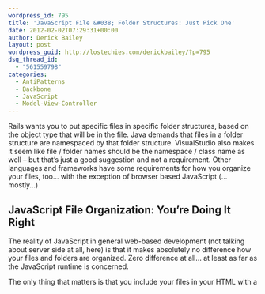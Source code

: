 ```yaml
---
wordpress_id: 795
title: 'JavaScript File &#038; Folder Structures: Just Pick One'
date: 2012-02-02T07:29:31+00:00
author: Derick Bailey
layout: post
wordpress_guid: http://lostechies.com/derickbailey/?p=795
dsq_thread_id:
  - "561559798"
categories:
  - AntiPatterns
  - Backbone
  - JavaScript
  - Model-View-Controller
---
```

Rails wants you to put specific files in specific folder structures, based on the object type that will be in the file. Java demands that files in a folder structure are namespaced by that folder structure. VisualStudio also makes it seem like file / folder names should be the namespace / class name as well &#8211; but that&#8217;s just a good suggestion and not a requirement. Other languages and frameworks have some requirements for how you organize your files, too… with the exception of browser based JavaScript (… mostly…)

## JavaScript File Organization: You&#8217;re Doing It Right

The reality of JavaScript in general web-based development (not talking about server side at all, here) is that it makes absolutely no difference how your files and folders are organized. Zero difference at all… at least as far as the JavaScript runtime is concerned.

The only thing that matters is that you include your files in your HTML with a <script> block, correctly. You also need to pay attention to which order they are included in most cases, to make sure things are defined before they are used (tools like RequireJS and other script loaders and module definition / loaders help with this).

What does this really mean? It means:

> **_You&#8217;re Doing It RIGHT!_**

Yup. You&#8217;re doing it right, because it doesn&#8217;t matter how you do it.

What does matter, though, is that you and your team (if you have a team) pick an organizational convention and stick with it. It&#8217;s actually very more important for your team to have a good file and folder structure for your JavaScript. But you don&#8217;t need to worry about what that structure is. Pick a standard and use it. When it fails (and it will), re-work your structure so that it works within the newly understood constrains and move on.

Of course, that fact that your browser and it&#8217;s JavaScript runtime don&#8217;t care about your file and folder organization doesn&#8217;t I&#8217;m without _my_ opinions on how files and folders should be organized.

For example&#8230;

## M, V and C Folders

A lot of people organize JavaScript MV* application files in a folder structure like this (BackboneJS in this case):

<img title="Screen Shot 2012-02-01 at 9.43.16 PM.png" src="https://lostechies.com/content/derickbailey/uploads/2012/02/Screen-Shot-2012-02-01-at-9.43.16-PM.png" border="0" alt="Screen Shot 2012 02 01 at 9 43 16 PM" width="417" height="80" />

To the best of my knowledge, this folder structure is based on the &#8220;models&#8221;, &#8220;views&#8221; and &#8220;controllers&#8221; folder structure that was popularized by Ruby on Rails. Sure others may have had it first, but it was Rails that made it popular. Other MVC framework followed suit and demanded that you put your controller objects in the controllers folder, your model objects in your models folder, etc. But unless you&#8217;re Rails (or another framework that wants to be like Rails), this folder structure is stupid.

I&#8217;m pretty sure that Rails uses this folder structure to assume the types of objects that are found within the files. And I know for sure that it uses file names to assume the class that will be defined within the file. That is, when rails sees a file called &#8220;/app/controllers/foo_controller.rb&#8221;, it expects to find a class called &#8220;FooController&#8221; and it expects that this class will inherit from some Rails controller base class. If these expectations are not met, errors are thrown to say so.

I understand why Rails does it this way: file and folder based conventions make it easy to assume what a file will contain, and that makes it easy for the runtime to optimize for performance when pre-loading and caching the code contained within the files. This makes sense to me in Rails because the convention is based on good ideas for optimizing the way Rails works and the way it looks for files and how it loads them.

But, unless you&#8217;re Rails or another framework that wants to assume certain files in certain folder contain certain code, this is a terrible way to organize files.

## The Junk Drawer

There are some good examples of other standards along this line. For example, I tend to follow the convention of a &#8220;public&#8221; folder with &#8220;css&#8221;, &#8220;images&#8221;, and &#8220;javascripts&#8221; folders. But honestly, this folder structure exhibits many of the same problems of being stupid that organizing files in M, V, and C folders does.

The real problem with these types of folder structures is that they become junk drawers. Even DHH and the Rails core team recognize that this is a poor folder structure outside the confines of Rails+Ruby code. That&#8217;s one of the reasons they added the Asset Pipeline in Rails 3.1. DHH even called the &#8220;javascripts&#8221; folder a junk drawer, very directly, in a RailsConf keynote in 2011 (or was it 2010?) &#8211; complete with a slide showing a drawer full of junk.

With any application that moves beyond a trivial number of files, these content-type, mime-type, code-type and general type-based folder structures turn in to a bloated pile of junk that is very difficult to sift through. Who wants to look at a folder with 20, 50 or 100 files in it, when you only really care about 2, 5 or 10 of those files?

And what happens when you suddenly have an object type that doesn&#8217;t fit your pre-established conventions? You end with a &#8220;lib&#8221; folder, like Rails, which becomes the ultimate junk drawer. &#8220;It&#8217;s not a model? It&#8217;s not a controller? It goes in lib.&#8221; &#8211; no matter what the actual functionality contained within the file is. The &#8220;lib&#8221; folder is asking to be a junk drawer… demanding it, really. So, do you follow that same junk drawer convention for non-M, V or C type-based files in your JavaScript apps? That doesn&#8217;t any make sense to me.

## How I Organize Files: By Functionality

I prefer to organize my JavaScript files the way I used to organize my C# files in .NET projects: by functional area of the application. That is, I group files together in folders based on the area of the application that they facilitate.

For example, my BBCloneMail application has the following folder structure for it&#8217;s JavaScript:

<img title="Screen Shot 2012-02-01 at 9.47.12 PM.png" src="https://lostechies.com/content/derickbailey/uploads/2012/02/Screen-Shot-2012-02-01-at-9.47.12-PM.png" border="0" alt="Screen Shot 2012 02 01 at 9 47 12 PM" width="418" height="112" />

Note that I&#8217;m still using the &#8220;javascripts&#8221; parent folder, but underneath of that I&#8217;m organizing by functional area of the application. In the root &#8220;javascripts&#8221; folder, are the primary application files &#8211; the ones that define the overall application bits. In the &#8220;mail&#8221; folder are all of the files that relate to the &#8220;mail&#8221; application. And, in the &#8220;contacts&#8221; folder are all of the files that relate to the &#8220;contacts&#8221; application.

I don&#8217;t care what &#8220;type&#8221; is contained in the file. That&#8217;s a completely irrelevant way to organize files to me. It makes no sense for me to organize files this way because many of my files contain more than one &#8220;type&#8221; of object. For example, I often put very simple model, collection and view definitions that are very closely related, in the same file.

## Why Type-Based Folders Might Be A Good Idea

In spite of all my over-opinionated hand-waiving above, there are some good reasons to use type based folders in JavaScript. One reason is asynchronous file loading based on conventions.

You might have a JavaScript app that makes use of a templating engine (of which there are dozens, these days). It&#8217;s not always a good idea to pre-load every possible template in to the user&#8217;s browser, for download size and performance reasons. Sometimes it makes sense to fetch the template that you want the first time it&#8217;s requested.

To do this, it might make sense to use a convention to retrieve the files. I&#8217;ve seen several Backbone apps that use a jQuery selector to load files, as one example of this. When a Backbone view specifies a template as &#8220;#my-view-template&#8221;, the application&#8217;s template manager would make a request to the server to load something along the lines of &#8220;/templates/my-view-template.html&#8221;.

If you&#8217;re trying to organize your templates in a functional area of the application, you&#8217;ll have the added overhead of inserting the functional area folder name, such as &#8220;/mail/templates/inbox-template.html&#8221; for an &#8220;Inbox&#8221; view in a &#8220;mail&#8221; app, trying to load an &#8220;#inbox-template&#8221; jQuery selector as the template to render.

So… there&#8217;s at least one possible reason to use a type-based folder. I would still stick the type-based folder name under my functional area, though. I don&#8217;t want to mix up the templates between my functional areas of the application, by accident.

## A Tradeoff: Folder Names vs File Names

Here&#8217;s one potential trade-off for using functional folder names vs type based folder names: you might have to specify the type in the file name. For example, if you have a model type name &#8220;Person&#8221;, a collection type named &#8220;Persons&#8221;, and a view to represent a single person or a collection of persons, what do you call that view? If you&#8217;re organizing things by type, you can call every &#8220;Person&#8221; and &#8220;Persons&#8221;

This can be very confusing. I was recently working with a client who was using an editor that only shows the file name for the open files, and none of the folder path for the files. He ended up with 4 &#8220;person.js&#8221; files in his open file list. Which one was the Person model, view, router, or controller file? We had to open each file to find the one we needed, every time. So, we took the hit on the file names. The &#8220;person.js&#8221; file contained the person model, while &#8220;persons.js&#8221; contained the collection, &#8220;personviews.js&#8221; contained the view definitions and &#8220;personrouter.js&#8221; contained the router. Thus, we&#8217;ve moved the need for specifying the object type from the folder structure (with all it&#8217;s bad ideas for using that) to the file name.

I&#8217;ve read at least one blog post that advocated using type-based folder names specifically to avoid the &#8220;ugliness&#8221; of having type names in your files. I seriously laughed out loud when I read that. Whether the type is in the file name or folder name is a moot point. You&#8217;re likely going to end up specifying the type somewhere. I would much rather have it in my file names because it&#8217;s easier for me to see things grouped together based on functionality, than based on the type of object contained in a file.

## It&#8217;s Just An Opinion, And A Loose One At That

My own use of these conventions and ideas is rather loose at this point. I don&#8217;t stick strictly to anything, and I mix and match based on the project type, number of files and other constraints that a given project presents. Because, like I said at the top of this egregiously long post, you&#8217;re doing it right.

No matter what file and folder structure you pick for you JavaScript apps (assuming you&#8217;re using a suite of libraries that doesn&#8217;t force you in to a specific folder structure), you&#8217;re doing it right. JavaScript in a browser environment really doesn&#8217;t care what the file and folder structure is. But that doesn&#8217;t mean we as developers shouldn&#8217;t care. Pick a file and folder structure that fits the constraints of your application and change the structure as your app&#8217;s constraints change.